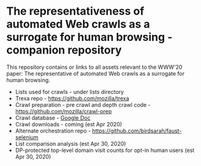 # The representativeness of automated Web crawls as a surrogate for human browsing - companion repository

This repository contains or links to all assets relevant to the WWW'20 paper: The representative of automated Web crawls as a surrogate for human browsing.

* Lists used for crawls - under lists directory
* Trexa repo - https://github.com/mozilla/trexa
* Crawl preparation - pre crawl and depth crawl code - https://github.com/mozilla/crawl-prep
* Crawl database - [Google Doc](https://docs.google.com/spreadsheets/d/1HlocB39Ujaw2JH4Nm_0lXFqQ6GcQjJ7ONHHLFq-NReI/)
* Crawl downloads - coming (est Apr 2020)
* Alternate orchestration repo - https://github.com/birdsarah/faust-selenium
* List comparison analysis (est Apr 30, 2020)
* DP-protected top-level domain visit counts for opt-in human users (est Apr 30, 2020)

